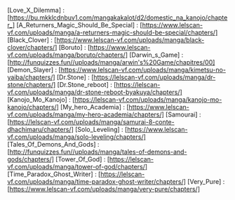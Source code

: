 [Love_X_Dilemma] : [https://bu.mkklcdnbuv1.com/mangakakalot/d2/domestic_na_kanojo/chapter_]
[A_Returners_Magic_Should_Be_Special] : [https://www.lelscan-vf.com/uploads/manga/a-returners-magic-should-be-special/chapters/]
[Black_Clover] : [https://www.lelscan-vf.com/uploads/manga/black-clover/chapters/]
[Boruto] : [https://www.lelscan-vf.com/uploads/manga/boruto/chapters/]
[Darwin_s_Game] : [http://funquizzes.fun//uploads/manga/arwin's%20Game/chapitres/00]
[Demon_Slayer] : [https://www.lelscan-vf.com/uploads/manga/kimetsu-no-yaiba/chapters/]
[Dr.Stone] : [https://lelscan-vf.com/uploads/manga/dr-stone/chapters/]
[Dr.Stone_reboot] : [https://lelscan-vf.com/uploads/manga/dr-stone-reboot-byakuya/chapters/]
[Kanojo_Mo_Kanojo] : [https://lelscan-vf.com/uploads/manga/kanojo-mo-kanojo/chapters/]
[My_hero_Academia] : [https://www.lelscan-vf.com/uploads/manga/my-hero-academia/chapters/]
[Samourai] : [https://lelscan-vf.com/uploads/manga/samurai-8-conte-dhachimaru/chapters/]
[Solo_Leveling] : [https://www.lelscan-vf.com/uploads/manga/solo-leveling/chapters/]
[Tales_Of_Demons_And_Gods] : [http://funquizzes.fun//uploads/manga/tales-of-demons-and-gods/chapters/]
[Tower_Of_God] : [https://lelscan-vf.com/uploads/manga/tower-of-god/chapters/]
[Time_Paradox_Ghost_Writer] : [https://lelscan-vf.com/uploads/manga/time-paradox-ghost-writer/chapters/]
[Very_Pure] : [https://www.lelscan-vf.com/uploads/manga/very-pure/chapters/]